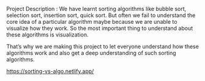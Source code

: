 Project Description :
We have learnt sorting algorithms like bubble sort, selection sort, insertion sort, quick sort.
But often we fail to understand the core idea of a particular algorithm maybe because we
are unable to visualize how they work. So the most important thing to understand about
these algorithms is visualization.

That’s why we are making this project to let everyone understand how these algorithms
work and also get a deep understanding of such sorting
algorithms.


https://sorting-vs-algo.netlify.app/